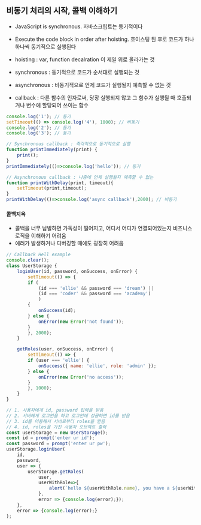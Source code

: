 ## 비동기 처리의 시작, 콜백 이해하기

*  JavaScript is synchronous. 자바스크립트는 동기적이다

* Execute the code block in order after hoisting. 호이스팅 된 후로 코드가 하나하나씩 동기적으로 실행된다

* hoisting : var, function decalration 이 제일 위로 올라가는 것



* synchronous : 동기적으로 코드가 순서대로 실행되는 것

* asynchronous : 비동기적으로 언제 코드가 실행될지 예측할 수 없는 것

* callback : 다른 함수의 인자로써, 당장 실행되지 않고 그 함수가 실행될 때 호출되거나 변수에 할당되어 쓰이는 함수

```js
console.log('1'); // 동기
setTimeout(() => console.log('4'), 1000); // 비동기
console.log('2'); // 동기
console.log('3'); // 동기

// Synchronous callback : 즉각적으로 동기적으로 실행
function printImmediately(print) {
    print();
}
printImmediately(()=>console.log('hello')); // 동기

// Asynchronous callback : 나중에 언제 실행될지 예측할 수 없는
function printWithDelay(print, timeout){
    setTimeout(print,timeout);
}
printWithDelay(()=>console.log('async callback'),2000); // 비동기
```



#### 콜백지옥

* 콜백을 너무 남발하면 가독성이 떨어지고, 어디서 어디가 연결되어있는지 비즈니스 로직을 이해하기 어려움
* 에러가 발생하거나 디버깅할 때에도 굉장히 어려움

```js
// Callback Hell example
console.clear();
class UserStorage {
    loginUser(id, password, onSuccess, onError) {
        setTimeout(() => {
        if (
            (id === 'ellie' && password === 'dream') ||
            (id === 'coder' && password === 'academy')
            ) 
        {
            onSuccess(id);
        } else {
            onError(new Error('not found'));
        }
        }, 2000);
    }

    getRoles(user, onSuccess, onError) {
        setTimeout(() => {
        if (user === 'ellie') {
            onSuccess({ name: 'ellie', role: 'admin' });
        } else {
            onError(new Error('no access'));
        }
        }, 1000);
    }
}

// 1. 사용자에게 id, password 입력을 받음
// 2. 서버에게 로그인을 하고 로그인에 성공하면 id를 받음
// 3. id를 이용해서 서버로부터 roles을 받음
// 4. id, roles을 가진 사용자 오브젝트 출력
const userStorage = new UserStorage();
const id = prompt('enter ur id');
const password = prompt('enter ur pw');
userStorage.loginUser(
    id,
    password,
    user => {
        userStorage.getRoles(
            user,
            userWithRole=>{
                alert(`hello ${userWithRole.name}, you have a ${userWithRole.role}`);
            },
            error => {console.log(error);});
    },
    error => {console.log(error);}
);
```

